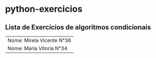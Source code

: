# python-exercicios
<h2>Lista de Exercícios de algoritmos condicionais</h2>
<table>
  <tr>
    <td>Nome: Mirela Vicente N°36</td>
  </tr>
  <tr>
    <td>Nome: Maria Vitoria N°34</td>
  </tr>
</table>

